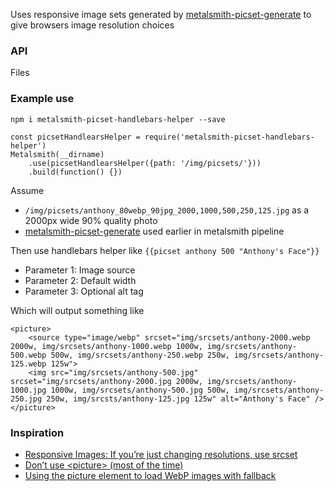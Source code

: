 Uses responsive image sets generated by [metalsmith-picset-generate](https://github.com/AnthonyAstige/metalsmith-picset-generate) to give browsers image resolution choices

### API

Files

### Example use

`npm i metalsmith-picset-handlebars-helper --save`

```
const picsetHandlearsHelper = require('metalsmith-picset-handlebars-helper')
Metalsmith(__dirname)
	.use(picsetHandlearsHelper({path: '/img/picsets/'}))
	.build(function() {})
```

Assume
 * `/img/picsets/anthony_80webp_90jpg_2000,1000,500,250,125.jpg` as a 2000px wide 90% quality photo
 * [metalsmith-picset-generate](https://github.com/AnthonyAstige/metalsmith-picset-generate) used earlier in metalsmith pipeline

Then use handlebars helper like `{{picset anthony 500 "Anthony's Face"}}`

 * Parameter 1: Image source
 * Parameter 2: Default width
 * Parameter 3: Optional alt tag

Which will output something like

```
<picture>
	<source type="image/webp" srcset="img/srcsets/anthony-2000.webp 2000w, img/srcsets/anthony-1000.webp 1000w, img/srcsets/anthony-500.webp 500w, img/srcsets/anthony-250.webp 250w, img/srcsets/anthony-125.webp 125w">
	<img src="img/srcsets/anthony-500.jpg" srcset="img/srcsets/anthony-2000.jpg 2000w, img/srcsets/anthony-1000.jpg 1000w, img/srcsets/anthony-500.jpg 500w, img/srcsets/anthony-250.jpg 250w, img/srcsts/anthony-125.jpg 125w" alt="Anthony's Face" />
</picture>
```

### Inspiration

* [Responsive Images: If you’re just changing resolutions, use srcset](https://css-tricks.com/responsive-images-youre-just-changing-resolutions-use-srcset/)
* [Don’t use \<picture\> (most of the time)](https://cloudfour.com/thinks/dont-use-picture-most-of-the-time/)
* [Using the picture element to load WebP images with fallback](https://walterebert.com/blog/using-the-picture-element-to-load-webp-images-with-fallback/)
